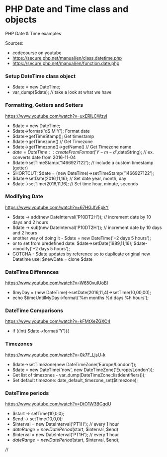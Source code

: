 # PHP Date and Time class and objects
PHP Date &amp; Time examples

Sources:
* codecourse on youtube
* https://secure.php.net/manual/en/class.datetime.php
* https://secure.php.net/manual/en/function.date.php

### Setup DateTime class object

* $date = new DateTime;
* var_dump($date); // take a look at what we have

### Formatting, Getters and Setters
https://www.youtube.com/watch?v=uxERILCWzyI

* $date = new DateTime;
* $date->format('dS M Y');  Format date
* $date->getTimeStamp(); Get timestamp
* $date->getTimezone() // Get Timezone
* $date->getTimezone()->getName() // Get Timezone name
* $date = DateTime::createFromFormat('Y-m-d',$dateString); // ex. converts date from 2016-11-04
* $date->setTimeStamp('1466927122'); // include a custom timestamp (getter)
* SHORTCUT: $date = (new DateTime)->setTimeStamp('1466927122');
* $date->setDate(2016,11,16); // Set date year, month, day
* $date->setTime(2016,11,16); // Set time hour, minute, seconds

### Modifying Date
https://www.youtube.com/watch?v=67HGJfvEpkY

* $date -> add(new DateInterval('P10DT2H')); // increment date by 10 days and 2 hours
* $date -> sub(new DateInterval('P10DT2H')); // increment date by 10 days and 2 hours
* another way of doing it - $date = new DateTime('+2 days 5 hours');
* or to set from predefined date: $date->setDate(1989,11,16); $date->modify('+2 days 5 hours');
* GOTCHA - $date updates by reference so to duplicate original new Datetime use: $newDate = clone $date

### DateTime Differences
https://www.youtube.com/watch?v=W650vuIUoBI

* $myDay = (new DateTime)->setDate(2016,11,4)->setTime(10,00,00);
* echo $timeUntilMyDay->format('%m months %d days %h hours');

### DateTime Comparisons
https://www.youtube.com/watch?v=kFMtXeZGXO4

* if ((int) $date->format('Y')){

### Timezones
https://www.youtube.com/watch?v=0k7F_LjsU-k
* $date->setTimezone(new DateTimeZone('Europe/London'));
* $date = new DateTime('now', new DateTimeZone('Europe/London'));
* Get list of timezones - var_dump(DateTimeZone::listIdentifiers());
* Set default timezone: date_default_timezone_set($timezone);

### DateTime periods
https://www.youtube.com/watch?v=DtO1W3BGqdU
* $start -> setTime(10,0,0);
* $end -> setTime(10,0,0);
* $interval = new DateInterval('PT1H'); // every 1 hour
* $dateRange = new DatePeriod($start, $interval, $end)
* $interval = new DateInterval('PT1H'); // every 1 hour
* $dateRange = new DatePeriod($start, $interval, $end);





//
